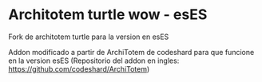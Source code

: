 # Architotem turtle wow - esES
Fork de architotem turtle para la version en esES

Addon modificado a partir de ArchiTotem de codeshard para que funcione en la version esES (Repositorio del addon en ingles: https://github.com/codeshard/ArchiTotem)

